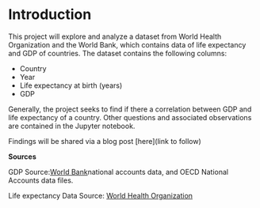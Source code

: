 # Introduction

This project will explore and analyze a dataset from World Health Organization and the World Bank, which contains data of life expectancy and GDP of countries. The dataset contains the following columns:

- Country
- Year
- Life expectancy at birth (years)
- GDP

Generally, the project seeks to find if there a correlation between GDP and life expectancy of a country. Other questions and associated observations are contained in the Jupyter notebook.

Findings will be shared via a blog post [here](link to follow)

**Sources**

GDP Source:[World Bank](https://data.worldbank.org/indicator/NY.GDP.MKTP.CD)national accounts data, and OECD National Accounts data files.

Life expectancy Data Source: [World Health Organization](vhttp://apps.who.int/gho/data/node.main.688)
